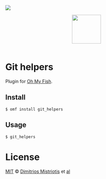 ![][license-badge]

<div align="center">
  <a href="http://github.com/oh-my-fish/oh-my-fish">
  <img width=90px  src="https://cloud.githubusercontent.com/assets/8317250/8510172/f006f0a4-230f-11e5-98b6-5c2e3c87088f.png">
  </a>
</div>
<br>

# Git helpers

Plugin for [Oh My Fish][omf-link].

## Install

```fish
$ omf install git_helpers
```


## Usage

```fish
$ git_helpers
```

# License

[MIT][mit] © [Dimitrios Mistriotis][author] et [al][contributors]


[mit]:            http://opensource.org/licenses/MIT
[author]:         http://github.com/dimitrismistriotis
[contributors]:   https://github.com/dimitrismistriotis/pkg-git_helpers/graphs/contributors.txt
[omf-link]:       https://www.github.com/oh-my-fish/oh-my-fish

[license-badge]:  https://img.shields.io/badge/license-MIT-007EC7.svg?style=flat-square

